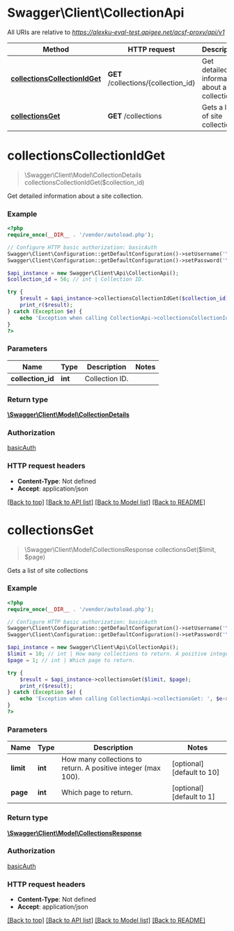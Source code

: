 # Swagger\Client\CollectionApi

All URIs are relative to *https://alexku-eval-test.apigee.net/acsf-proxy/api/v1*

Method | HTTP request | Description
------------- | ------------- | -------------
[**collectionsCollectionIdGet**](CollectionApi.md#collectionsCollectionIdGet) | **GET** /collections/{collection_id} | Get detailed information about a site collection.
[**collectionsGet**](CollectionApi.md#collectionsGet) | **GET** /collections | Gets a list of site collections


# **collectionsCollectionIdGet**
> \Swagger\Client\Model\CollectionDetails collectionsCollectionIdGet($collection_id)

Get detailed information about a site collection.

### Example
```php
<?php
require_once(__DIR__ . '/vendor/autoload.php');

// Configure HTTP basic authorization: basicAuth
Swagger\Client\Configuration::getDefaultConfiguration()->setUsername('YOUR_USERNAME');
Swagger\Client\Configuration::getDefaultConfiguration()->setPassword('YOUR_PASSWORD');

$api_instance = new Swagger\Client\Api\CollectionApi();
$collection_id = 56; // int | Collection ID.

try {
    $result = $api_instance->collectionsCollectionIdGet($collection_id);
    print_r($result);
} catch (Exception $e) {
    echo 'Exception when calling CollectionApi->collectionsCollectionIdGet: ', $e->getMessage(), PHP_EOL;
}
?>
```

### Parameters

Name | Type | Description  | Notes
------------- | ------------- | ------------- | -------------
 **collection_id** | **int**| Collection ID. |

### Return type

[**\Swagger\Client\Model\CollectionDetails**](../Model/CollectionDetails.md)

### Authorization

[basicAuth](../../README.md#basicAuth)

### HTTP request headers

 - **Content-Type**: Not defined
 - **Accept**: application/json

[[Back to top]](#) [[Back to API list]](../../README.md#documentation-for-api-endpoints) [[Back to Model list]](../../README.md#documentation-for-models) [[Back to README]](../../README.md)

# **collectionsGet**
> \Swagger\Client\Model\CollectionsResponse collectionsGet($limit, $page)

Gets a list of site collections

### Example
```php
<?php
require_once(__DIR__ . '/vendor/autoload.php');

// Configure HTTP basic authorization: basicAuth
Swagger\Client\Configuration::getDefaultConfiguration()->setUsername('YOUR_USERNAME');
Swagger\Client\Configuration::getDefaultConfiguration()->setPassword('YOUR_PASSWORD');

$api_instance = new Swagger\Client\Api\CollectionApi();
$limit = 10; // int | How many collections to return. A positive integer (max 100).
$page = 1; // int | Which page to return.

try {
    $result = $api_instance->collectionsGet($limit, $page);
    print_r($result);
} catch (Exception $e) {
    echo 'Exception when calling CollectionApi->collectionsGet: ', $e->getMessage(), PHP_EOL;
}
?>
```

### Parameters

Name | Type | Description  | Notes
------------- | ------------- | ------------- | -------------
 **limit** | **int**| How many collections to return. A positive integer (max 100). | [optional] [default to 10]
 **page** | **int**| Which page to return. | [optional] [default to 1]

### Return type

[**\Swagger\Client\Model\CollectionsResponse**](../Model/CollectionsResponse.md)

### Authorization

[basicAuth](../../README.md#basicAuth)

### HTTP request headers

 - **Content-Type**: Not defined
 - **Accept**: application/json

[[Back to top]](#) [[Back to API list]](../../README.md#documentation-for-api-endpoints) [[Back to Model list]](../../README.md#documentation-for-models) [[Back to README]](../../README.md)

